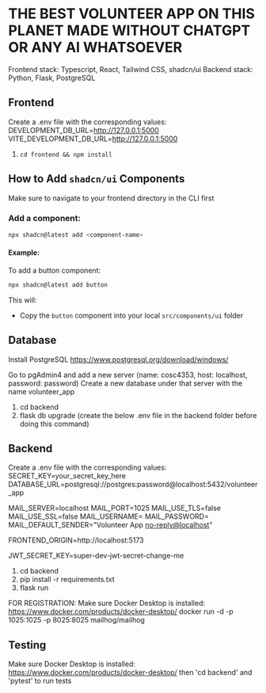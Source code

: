 # THE BEST VOLUNTEER APP ON THIS PLANET MADE WITHOUT CHATGPT OR ANY AI WHATSOEVER

Frontend stack: Typescript, React, Tailwind CSS, shadcn/ui
Backend stack: Python, Flask, PostgreSQL

## Frontend
Create a .env file with the corresponding values:
DEVELOPMENT_DB_URL=http://127.0.0.1:5000
VITE_DEVELOPMENT_DB_URL=http://127.0.0.1:5000

1. `cd frontend && npm install`

## How to Add `shadcn/ui` Components

Make sure to navigate to your frontend directory in the CLI first

### Add a component:

```bash
npx shadcn@latest add <component-name>
```

#### Example:

To add a button component:

```bash
npx shadcn@latest add button
```

This will:

- Copy the `button` component into your local `src/components/ui` folder

## Database
Install PostgreSQL
https://www.postgresql.org/download/windows/

Go to pgAdmin4 and add a new server (name: cosc4353, host: localhost, password: password)
Create a new database under that server with the name volunteer_app

1. cd backend
2. flask db upgrade (create the below .env file in the backend folder before doing this command)


## Backend 
Create a .env file with the corresponding values:
SECRET_KEY=your_secret_key_here
DATABASE_URL=postgresql://postgres:password@localhost:5432/volunteer_app

MAIL_SERVER=localhost
MAIL_PORT=1025
MAIL_USE_TLS=false
MAIL_USE_SSL=false
MAIL_USERNAME=
MAIL_PASSWORD=
MAIL_DEFAULT_SENDER="Volunteer App <no-reply@localhost>"

FRONTEND_ORIGIN=http://localhost:5173

JWT_SECRET_KEY=super-dev-jwt-secret-change-me

1. cd backend
2. pip install -r requirements.txt
2. flask run

FOR REGISTRATION:
Make sure Docker Desktop is installed:
https://www.docker.com/products/docker-desktop/
docker run -d -p 1025:1025 -p 8025:8025 mailhog/mailhog


## Testing

Make sure Docker Desktop is installed:
https://www.docker.com/products/docker-desktop/
then 'cd backend' and 'pytest' to run tests